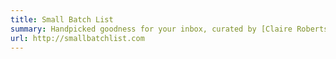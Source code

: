 ```yaml
---
title: Small Batch List
summary: Handpicked goodness for your inbox, curated by [Claire Robertson](http://loobylu.com).
url: http://smallbatchlist.com
---
```

